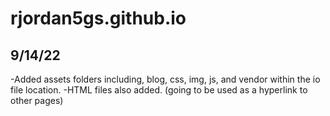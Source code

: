 # rjordan5gs.github.io

## 9/14/22
-Added assets folders including, blog, css, img, js, and vendor within the io file location.
-HTML files also added. (going to be used as a hyperlink to other pages)